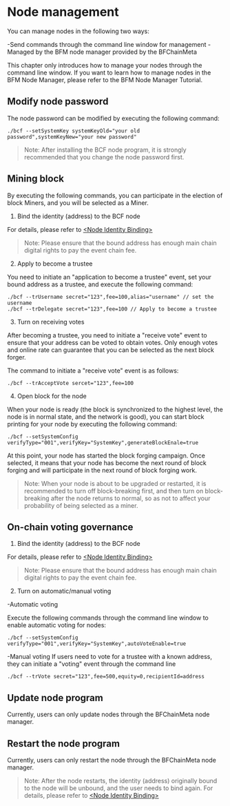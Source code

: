 # Node management

You can manage nodes in the following two ways:

-Send commands through the command line window for management
-Managed by the BFM node manager provided by the BFChainMeta

This chapter only introduces how to manage your nodes through the command line window. If you want to learn how to manage nodes in the BFM Node Manager, please refer to the BFM Node Manager Tutorial.


## Modify node password
The node password can be modified by executing the following command:

```
./bcf --setSystemKey systemKeyOld="your old password",systemKeyNew="your new password"

```

> Note: After installing the BCF node program, it is strongly recommended that you change the node password first.

## Mining block

By executing the following commands, you can participate in the election of block Miners, and you will be selected as a Miner.

1. Bind the identity (address) to the BCF node

For details, please refer to [\<Node Identity Binding\>](/en/Tutorials/PC_full_node_tutorial/Windows/install.md#node-identity-binding)

> Note: Please ensure that the bound address has enough main chain digital rights to pay the event chain fee.

2. Apply to become a trustee

You need to initiate an "application to become a trustee" event, set your bound address as a trustee, and execute the following command:

```
./bcf --trUsername secret="123",fee=100,alias="username" // set the username
./bcf --trDelegate secret="123",fee=100 // Apply to become a trustee
```
3. Turn on receiving votes

After becoming a trustee, you need to initiate a "receive vote" event to ensure that your address can be voted to obtain votes. Only enough votes and online rate can guarantee that you can be selected as the next block forger.

The command to initiate a "receive vote" event is as follows:

```
./bcf --trAcceptVote sercet="123",fee=100

```

4. Open block for the node

When your node is ready (the block is synchronized to the highest level, the node is in normal state, and the network is good), you can start block printing for your node by executing the following command:

```
./bcf --setSystemConfig verifyType="001",verifyKey="SystemKey",generateBlockEnale=true

```
At this point, your node has started the block forging campaign. Once selected, it means that your node has become the next round of block forging and will participate in the next round of block forging work.

> Note: When your node is about to be upgraded or restarted, it is recommended to turn off block-breaking first, and then turn on block-breaking after the node returns to normal, so as not to affect your probability of being selected as a miner.



## On-chain voting governance

1. Bind the identity (address) to the BCF node

For details, please refer to [\<Node Identity Binding\>](/en/Tutorials/PC_full_node_tutorial/Windows/install.md#node-identity-binding)

> Note: Please ensure that the bound address has enough main chain digital rights to pay the event chain fee.

2. Turn on automatic/manual voting

-Automatic voting

Execute the following commands through the command line window to enable automatic voting for nodes:

```
./bcf --setSystemConfig verifyType="001",verifyKey="SystemKey",autoVoteEnable=true

```

-Manual voting
If users need to vote for a trustee with a known address, they can initiate a "voting" event through the command line

```
./bcf --trVote secret="123",fee=500,equity=0,recipientId=address

```




## Update node program

Currently, users can only update nodes through the BFChainMeta node manager.




## Restart the node program

Currently, users can only restart the node through the BFChainMeta node manager.

> Note: After the node restarts, the identity (address) originally bound to the node will be unbound, and the user needs to bind again. For details, please refer to [\<Node Identity Binding\>](/en/Tutorials/PC_full_node_tutorial/Windows/install.md#node-identity-binding)
